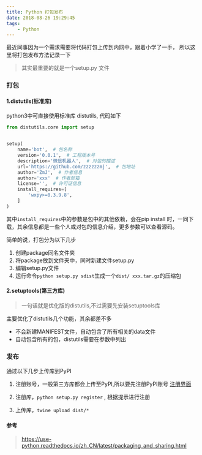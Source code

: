 ```yaml
---
title: Python 打包发布
date: 2018-08-26 19:29:45
tags: 
    - Python
---
```

最近同事因为一个需求需要将代码打包上传到内网中，跟着小学了一手， 所以这里将打包发布方法记录一下

> 其实最重要的就是一个setup.py 文件
<!-- more -->
### 打包

#### 1.distutils(标准库)

python3中可直接使用标准库 distutils, 代码如下

```python
from distutils.core import setup


setup(
    name='bot',  # 包名称
    version='0.0.1',  # 工程版本号
    description='微信机器人',  # 对包的描述
    url='https://github.com/zzzzzzmj',  # 包地址
    author='ZmJ',  # 作者信息
    author='xxx'  # 作者邮箱
    license='',  # 许可证信息
    install_requires=[
        'wxpy>=0.3.9.8',
    ]
)
```

其中`install_requires`中的参数是包中的其他依赖，会在pip install 时，一同下载，其余信息都是一些个人或对包的信息介绍，更多参数可以查看源码。

简单的说，打包分为以下几步

1. 创建package同名文件夹
2. 将package放到文件夹中，同时新建文件setup.py
3. 编辑setup.py文件
4. 运行命令`python setup.py sdist`生成一个`dist/ xxx.tar.gz`的压缩包

#### 2.setuptools(第三方库)

> 一句话就是优化版的distutils,不过需要先安装setuptools库

主要优化了distutils几个功能，其余都差不多

- 不会新建MANIFEST文件，自动包含了所有相关的data文件
- 自动包含所有的包，distutils需要在参数中列出

### 发布

通过以下几步上传库到PyPI

1. 注册账号，一般第三方库都会上传至PyPI,所以要先注册PyPI账号 <a href='https://pypi.org/'>注册界面</a>

2. 注册库，`python setup.py register` , 根据提示进行注册

3. 上传库，`twine upload dist/*`

#### 参考

> https://use-python.readthedocs.io/zh_CN/latest/packaging_and_sharing.html

